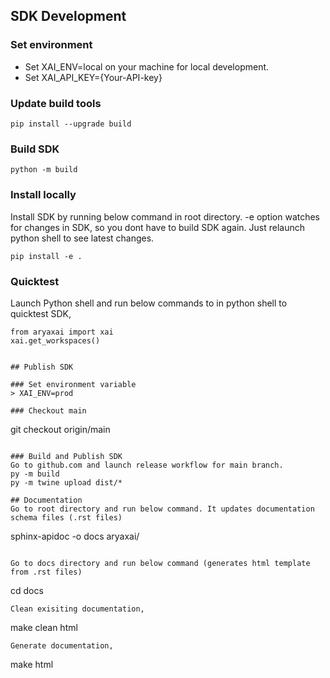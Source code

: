 ## SDK Development

### Set environment
- Set XAI_ENV=local on your machine for local development.
- Set XAI_API_KEY={Your-API-key}

### Update build tools
```
pip install --upgrade build
```

### Build SDK
```
python -m build
```

### Install locally
Install SDK by running below command in root directory. -e option watches for changes in SDK, so you dont have to build SDK again. Just relaunch python shell to see latest changes.
```
pip install -e .
```

### Quicktest
Launch Python shell and run below commands to in python shell to quicktest SDK,
```
from aryaxai import xai
xai.get_workspaces()
```
```

## Publish SDK

### Set environment variable
> XAI_ENV=prod

### Checkout main
```
git checkout origin/main
```

### Build and Publish SDK
Go to github.com and launch release workflow for main branch.
py -m build
py -m twine upload dist/*

## Documentation
Go to root directory and run below command. It updates documentation schema files (.rst files)
```
sphinx-apidoc -o docs aryaxai/
```

Go to docs directory and run below command (generates html template from .rst files)
```
cd docs
```
Clean exisiting documentation,
```
make clean html
```
Generate documentation,
```
make html
```